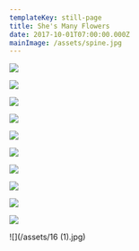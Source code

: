 ```yaml
---
templateKey: still-page
title: She's Many Flowers
date: 2017-10-01T07:00:00.000Z
mainImage: /assets/spine.jpg
---
```

![](/assets/why.jpg)

<div class="lines-3"></div>

![](/assets/2.jpg)

<div class="lines-3"></div>

![](/assets/3.jpg)

<div class="lines-3"></div>

![](/assets/5.jpg)

<div class="lines-3"></div>

![](/assets/4.jpg)

<div class="lines-3"></div>

![](/assets/7.jpg)

<div class="lines-3"></div>

![](/assets/6.jpg)

<div class="lines-3"></div>

![](/assets/8.jpg)

<div class="lines-3"></div>

![](/assets/9.jpg)

<div class="lines-3"></div>

![](/assets/12.jpg)

<div class="lines-3"></div>

![](/assets/16 (1).jpg)

<div class="lines-3"></div>
